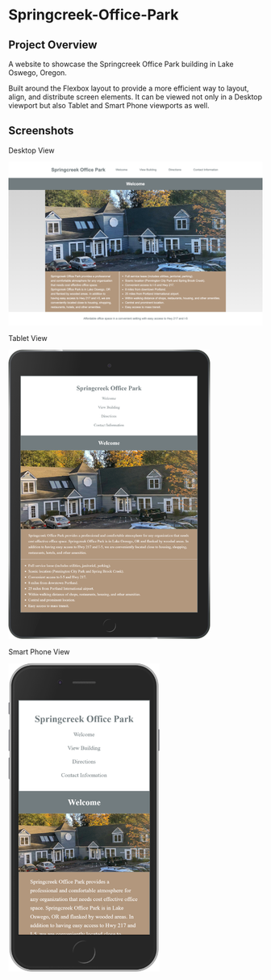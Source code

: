 # Springcreek-Office-Park

## Project Overview

A website to showcase the Springcreek Office Park building in Lake Oswego, Oregon.

Built around the Flexbox layout to provide a more efficient way to layout, align, and distribute screen elements.  It can be viewed not only in a Desktop viewport but also Tablet and Smart Phone viewports as well.

## Screenshots

Desktop View

<img src="screenshots/Desktop.png" width="600">

Tablet View 

<img src="screenshots/Tablet.png" width="400">

Smart Phone View

<img src="screenshots/Smart Phone.png" width="300">
